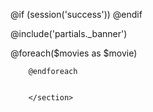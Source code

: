 <x-layout :cities="$cities">

@if (session('success'))
        <script>
            alert("{{ session('success') }}");
        </script>
    @endif

@include('partials._banner')




<!-- catalog -->
<div class="catalog">
		<div class="container">
			<div class="row">
@foreach($movies as $movie)  
        <x-listing-card :movie="$movie" />
         
        @endforeach
    

        </section>

</x-layout>
